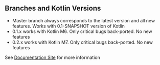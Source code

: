 ## Branches and Kotlin Versions

* Master branch always corresponds to the latest version and all new features. Works with 0.1-SNAPSHOT version of Kotlin
* 0.1.x works with Kotlin M6. Only critical bugs back-ported. No new features
* 0.2.x works with Kotlin M7. Only critical bugs back-ported. No new features
 


See [Documentation Site](http://jetbrains.github.io/spek) for more information
